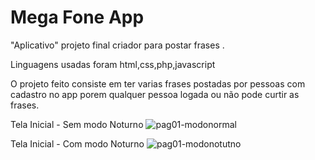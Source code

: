 # Mega Fone App

"Aplicativo"  projeto final criador para postar frases .

Linguagens usadas foram html,css,php,javascript

O projeto feito consiste em ter varias frases postadas por pessoas com cadastro no app porem qualquer pessoa logada ou não pode curtir as frases.

Tela Inicial - Sem modo Noturno
![pag01-modonormal](https://user-images.githubusercontent.com/97040972/176183082-1e13d648-eff2-4bc5-99c1-f8eb21794a02.JPG)

Tela Inicial - Com modo Noturno
![pag01-modonotutno](https://user-images.githubusercontent.com/97040972/176183230-5914915d-3de2-4dc8-954e-67a32293cc12.JPG)


